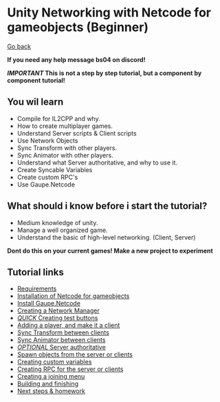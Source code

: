 # Unity Networking with Netcode for gameobjects (Beginner)
[Go back](https://github.com/bamsestudio/Tutorials)

**If you need any help message bs04 on discord!**

**_IMPORTANT_ This is not a step by step tutorial, but a component by component tutorial!**

## You wil learn
- Compile for IL2CPP and why.
- How to create multiplayer games.
- Understand Server scripts & Client scripts
- Use Network Objects
- Sync Transform with other players.
- Sync Animator with other players.
- Understand what Server authoritative, and why to use it.
- Create Syncable Variables
- Create custom RPC's
- Use Gaupe.Netcode

## What should i know before i start the tutorial?
- Medium knowledge of unity.
- Manage a well organized game.
- Understand the basic of high-level networking. (Client, Server)

**Dont do this on your current games! Make a new project to experiment**
## Tutorial links
- [Requirements](requirements.md)
- [Installation of Netcode for gameobjects](installation.md)
- [Install Gaupe.Netcode](gaupe.netcode.md)
- [Creating a Network Manager](networkmanager.md)
- [*QUICK* Creating test buttons](testbutton.md)
- [Adding a player, and make it a client](playerclient.md)
- [Sync Transform between clients](transform.md)
- [Sync Animator between clients](animator.md)
- [*OPTIONAL* Server authoritative](authoritative.md)
- [Spawn objects from the server or clients](spawn.md)
- [Creating custom variables](variables.md)
- [Creating RPC for the server or clients](rpc.md)
- [Creating a joining menu](menu.md)
- [Building and finishing](building.md)
- [Next steps & homework](steps.md)